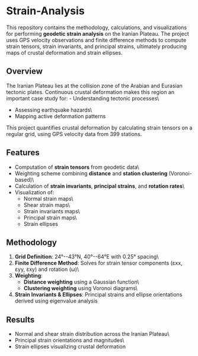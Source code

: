 # Strain-Analysis

This repository contains the methodology, calculations, and
visualizations for performing **geodetic strain analysis** on the
Iranian Plateau. The project uses GPS velocity observations and finite
difference methods to compute strain tensors, strain invariants, and
principal strains, ultimately producing maps of crustal deformation and
strain ellipses.

## Overview

The Iranian Plateau lies at the collision zone of the Arabian and
Eurasian tectonic plates. Continuous crustal deformation makes this
region an important case study for: - Understanding tectonic processes\
- Assessing earthquake hazards\
- Mapping active deformation patterns

This project quantifies crustal deformation by calculating strain
tensors on a regular grid, using GPS velocity data from 399 stations.

## Features

-   Computation of **strain tensors** from geodetic data\
-   Weighting scheme combining **distance** and **station clustering**
    (Voronoi-based)\
-   Calculation of **strain invariants**, **principal strains**, and
    **rotation rates**\
-   Visualization of:
    -   Normal strain maps\
    -   Shear strain maps\
    -   Strain invariants maps\
    -   Principal strain maps\
    -   Strain ellipses

## Methodology

1.  **Grid Definition**: 24°--43°N, 40°--64°E with 0.25° spacing\
2.  **Finite Difference Method**: Solves for strain tensor components
    (εxx, εyy, εxy) and rotation (ω)\
3.  **Weighting**:
    -   **Distance weighting** using a Gaussian function\
    -   **Clustering weighting** using Voronoi diagrams\
4.  **Strain Invariants & Ellipses**: Principal strains and ellipse
    orientations derived using eigenvalue analysis

## Results

-   Normal and shear strain distribution across the Iranian Plateau\
-   Principal strain orientations and magnitudes\
-   Strain ellipses visualizing crustal deformation
